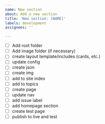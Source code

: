 ```yaml
---
name: New section
about: Add a new section
title: 'New section: [NAME]'
labels: development
assignees: ''

---
```


- [ ] Add root folder
- [ ] Add image folder (if necessary)
- [ ] create layout template/includes (cards, etc.)
- [ ] update config
- [ ] create json
- [ ] create img
- [ ] add to site index
- [ ] add to topics
- [ ] create page
- [ ] update nav
- [ ] add issue label
- [ ] add homepage section
- [ ] create test page
- [ ] publish to live and test
